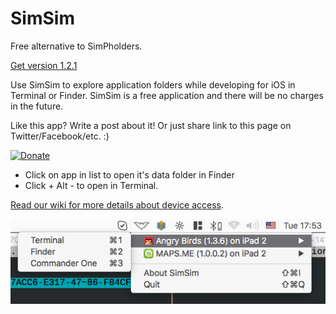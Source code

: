 # SimSim

Free alternative to SimPholders.

[Get version 1.2.1](https://github.com/dsmelov/simsim/blob/master/Release/SimSim_1.2.1.zip?raw=true)

Use SimSim to explore application folders while developing for iOS in Terminal or Finder. SimSim is a free application and there will be no charges in the future.

Like this app? Write a post about it! Or just share link to this page on Twitter/Facebook/etc. :)

[![Donate](https://img.shields.io/badge/Donate-PayPal-green.svg)](https://www.paypal.com/cgi-bin/webscr?cmd=_s-xclick&hosted_button_id=NCQG5K5K79LEQ)

- Click on app in list to open it's data folder in Finder
- Click + Alt - to open in Terminal.

[Read our wiki for more details about device access](https://github.com/dsmelov/simsim/wiki/Accessing-app-folders-on-device-using-SimSim).

![Alt text](/simsim.png?raw=true "screenshot")

